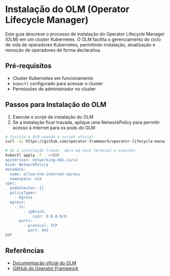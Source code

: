 # Instalação do OLM (Operator Lifecycle Manager)

Este guia descreve o processo de instalação do Operator Lifecycle Manager (OLM) em um cluster Kubernetes. O OLM facilita o gerenciamento do ciclo de vida de operadores Kubernetes, permitindo instalação, atualização e remoção de operadores de forma declarativa.

## Pré-requisitos

- Cluster Kubernetes em funcionamento
- `kubectl` configurado para acessar o cluster
- Permissões de administrador no cluster

## Passos para Instalação do OLM

1. Execute o script de instalação do OLM
2. Se a instalação ficar travada, aplique uma NetworkPolicy para permitir acesso à internet para os pods do OLM

```bash
# Instale o OLM usando o script oficial
curl -sL https://github.com/operator-framework/operator-lifecycle-manager/releases/download/v0.32.0/install.sh | bash -s v0.32.0

# Se a instalação travar, abra um novo terminal e execute:
kubectl apply -f - <<EOF
apiVersion: networking.k8s.io/v1
kind: NetworkPolicy
metadata:
  name: allow-olm-internet-egress
  namespace: olm
spec:
  podSelector: {}
  policyTypes:
    - Egress
  egress:
    - to:
        - ipBlock:
            cidr: 0.0.0.0/0
      ports:
        - protocol: TCP
          port: 443
EOF
```

## Referências

- [Documentação oficial do OLM](https://olm.operatorframework.io/)
- [GitHub do Operator Framework](https://github.com/operator-framework/operator-lifecycle-manager)
